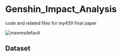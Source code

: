 # Genshin_Impact_Analysis
code and related files for my459 final paper

![maxresdefault](https://user-images.githubusercontent.com/114445118/230718105-35434e34-f628-4fb4-842d-2bf6388b414f.jpeg)


## Dataset
